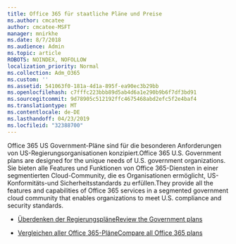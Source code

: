 ```yaml
---
title: Office 365 für staatliche Pläne und Preise
ms.author: cmcatee
author: cmcatee-MSFT
manager: mnirkhe
ms.date: 8/7/2018
ms.audience: Admin
ms.topic: article
ROBOTS: NOINDEX, NOFOLLOW
localization_priority: Normal
ms.collection: Adm_O365
ms.custom: ''
ms.assetid: 541063f0-181a-4d1a-895f-ea90ec3b29bb
ms.openlocfilehash: c7fffc223bbb89d5ab4d6a1e290b9b6f7df3bd91
ms.sourcegitcommit: 9d78905c512192ffc4675468abd2efc5f2e4baf4
ms.translationtype: MT
ms.contentlocale: de-DE
ms.lasthandoff: 04/23/2019
ms.locfileid: "32388700"
---
```

<span data-ttu-id="89239-102">Office 365 US Government-Pläne sind für die besonderen Anforderungen von US-Regierungsorganisationen konzipiert.</span><span class="sxs-lookup"><span data-stu-id="89239-102">Office 365 U.S. Government plans are designed for the unique needs of U.S. government organizations.</span></span> <span data-ttu-id="89239-103">Sie bieten alle Features und Funktionen von Office 365-Diensten in einer segmentierten Cloud-Community, die es Organisationen ermöglicht, US-Konformitäts-und Sicherheitsstandards zu erfüllen.</span><span class="sxs-lookup"><span data-stu-id="89239-103">They provide all the features and capabilities of Office 365 services in a segmented government cloud community that enables organizations to meet U.S. compliance and security standards.</span></span>
  
- [<span data-ttu-id="89239-104">Überdenken der Regierungspläne</span><span class="sxs-lookup"><span data-stu-id="89239-104">Review the Government plans</span></span>](https://products.office.com/government/compare-office-365-government-plans)
    
- [<span data-ttu-id="89239-105">Vergleichen aller Office 365-Pläne</span><span class="sxs-lookup"><span data-stu-id="89239-105">Compare all Office 365 plans</span></span>](https://products.office.com/business/compare-more-office-365-for-business-plans)
    

